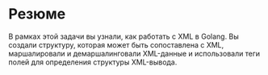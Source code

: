 # Резюме

В рамках этой задачи вы узнали, как работать с XML в Golang. Вы создали структуру, которая может быть сопоставлена с XML, маршалировали и демаршалинговали XML-данные и использовали теги полей для определения структуры XML-вывода.
